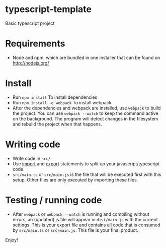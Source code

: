 # typescript-template
Basic typescript project

# Requirements
- Node and npm, which are bundled in one installer that can be found on http://nodejs.org/

# Install

- Run `npm install` To install dependencies
- Run `npm install -g webpack` To install webpack
- After the dependencies and webpack are installed, use `webpack` to build the project.
  You can use `webpack --watch` to keep the command active on the background.
  The program will detect changes in the filesystem and rebuild the project when that happens.

# Writing code

- Write code in `src/`
- Use [import](https://developer.mozilla.org/en-US/docs/Web/JavaScript/Reference/Statements/import)
  and [export](https://developer.mozilla.org/en-US/docs/Web/JavaScript/Reference/Statements/export)
  statements to split up your javascript/typescript code.
- `src/main.ts` or `src/main.js` is the file that will be executed first with
  this setup. Other files are only executed by importing these files.

# Testing / running code
- After `webpack` or `webpack --watch` is running and compiling without errors,
  an (updated) js file will appear in `dist/main.js` with the current settings.
  This is your export file and contains all code that is consumed by
  `src/main.ts` or `src/main.js`. This file is your final product.

Enjoy!
